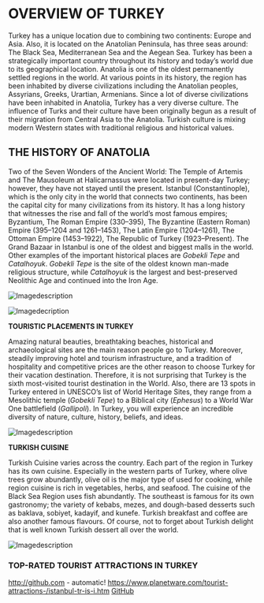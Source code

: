 # OVERVIEW OF TURKEY

Turkey has a unique location due to combining two continents: Europe and Asia. Also, it is located on the Anatolian Peninsula, has three seas around: The Black Sea, Mediterranean Sea and the Aegean Sea. Turkey has been a strategically important country throughout its history and today’s world due to its geographical location. Anatolia is one of the oldest permanently settled regions in the world. At various points in its history, the region has been inhabited by diverse civilizations including the Anatolian peoples, Assyrians, Greeks, Urartian, Armenians. 
Since a lot of diverse civilizations have been inhabited in Anatolia, Turkey has a very diverse culture. The influence of Turks and their culture have been originally begun as a result of their migration from Central Asia to the Anatolia. Turkish culture is mixing modern Western states with traditional religious and historical values. 

## THE HISTORY OF ANATOLIA 

Two of the Seven Wonders of the Ancient World: The Temple of Artemis and The Mausoleum at Halicarnassus were located in present-day Turkey; however, they have not stayed until the present. 
Istanbul (Constantinople), which is the only city in the world that connects two continents, has been the capital city for many civilizations from its history. It has a long history that witnesses the rise and fall of the world’s most famous empires; Byzantium, The Roman Empire (330–395), The Byzantine (Eastern Roman) Empire (395–1204 and 1261–1453), The Latin Empire (1204–1261), The Ottoman Empire (1453–1922), The Republic of Turkey (1923–Present). The Grand Bazaar in Istanbul is one of the oldest and biggest malls in the world.
Other examples of the important historical places are *Gobekli Tepe* and *Catalhoyuk*. *Gobekli Tepe* is the site of the oldest known man-made religious structure, while *Catalhoyuk* is the largest and best-preserved Neolithic Age and continued into the Iron Age. 

![Imagedescription](https://github.com/bercin-y/Info_Turkey/raw/master/The%20History%20of%20Anatolia.PNG)

![Imagedecription](https://raw.githubusercontent.com/bercin-y/Info_Turkey/master/The%20History%20of%20Anatolia.PNG)


**TOURISTIC PLACEMENTS IN TURKEY**

Amazing natural beauties, breathtaking beaches, historical and archaeological sites are the main reason people go to Turkey. Moreover, steadily improving hotel and tourism infrastructure, and a tradition of hospitality and competitive prices are the other reason to choose Turkey for their vacation destination. Therefore, it is not surprising that Turkey is the sixth most-visited tourist destination in the World. 
Also, there are 13 spots in Turkey entered in UNESCO’s list of World Heritage Sites, they range from a Mesolithic temple (*Gobekli Tepe*) to a Biblical city (*Ephesus*) to a World War One battlefield (*Gallipoli*). In Turkey, you will experience an incredible diversity of nature, culture, history, beliefs, and ideas.

![Imagedescription](https://github.com/bercin-y/Info_Turkey/raw/master/Touristic%20Placements%20in%20Turkey.PNG)

**TURKISH CUISINE**

Turkish Cuisine varies across the country. Each part of the region in Turkey has its own cuisine. Especially in the western parts of Turkey, where olive trees grow abundantly, olive oil is the major type of used for cooking, while region cuisine is rich in vegetables, herbs, and seafood. The cuisine of the Black Sea Region uses fish abundantly. The southeast is famous for its own gastronomy; the variety of kebabs, mezes, and dough-based desserts such as baklava, sobiyet, kadayif, and kunefe. 
Turkish breakfast and coffee are also another famous flavours. Of course, not to forget about Turkish delight that is well known Turkish dessert all over the world.

![Imagedescription](https://github.com/bercin-y/Info_Turkey/raw/master/Turkish%20Cusine.PNG)


### TOP-RATED TOURIST ATTRACTIONS IN TURKEY
http://github.com - automatic!
https://www.planetware.com/tourist-attractions-/istanbul-tr-is-i.htm
[GitHub](http://github.com)
